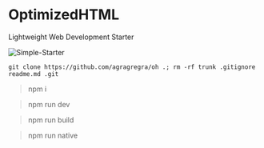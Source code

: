# OptimizedHTML
Lightweight Web Development Starter

![Simple-Starter](https://raw.githubusercontent.com/agragregra/oh/master/dist/img/preview.jpg)
```
git clone https://github.com/agragregra/oh .; rm -rf trunk .gitignore readme.md .git
```

> npm i

> npm run dev

> npm run build

> npm run native
